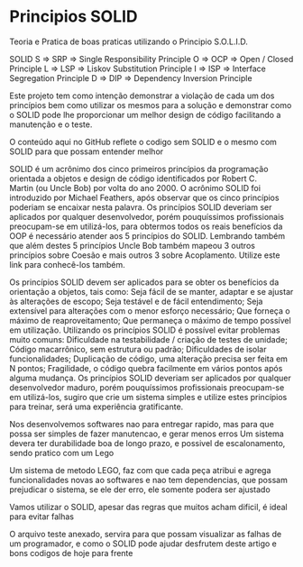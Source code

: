 
# Principios SOLID
Teoria e Pratica de boas praticas utilizando o Principio S.O.L.I.D.

SOLID
S => SRP => Single Responsibility Principle
O => OCP => Open / Closed Principle
L => LSP => Liskov Substitution Principle
I => ISP => Interface Segregation Principle
D => DIP => Dependency Inversion Principle

Este projeto tem como intenção demonstrar a violação de cada um dos princípios bem como utilizar os mesmos para a solução e 
demonstrar como o SOLID pode lhe proporcionar um melhor design de código facilitando a manutenção e o teste.

O conteúdo aqui no GitHub reflete o codigo sem SOLID e o mesmo com SOLID para que possam entender melhor

SOLID é um acrônimo dos cinco primeiros princípios da programação orientada a objetos e design de código identificados por Robert C. Martin (ou Uncle Bob) por volta do ano 2000. O acrônimo SOLID foi introduzido por Michael Feathers, após observar que os cinco princípios poderiam se encaixar nesta palavra.
Os princípios SOLID deveriam ser aplicados por qualquer desenvolvedor, porém pouquíssimos profissionais preocupam-se em utilizá-los, para obtermos todos os reais benefícios da OOP é necessário atender aos 5 princípios do SOLID.
Lembrando também que além destes 5 princípios Uncle Bob também mapeou 3 outros princípios sobre Coesão e mais outros 3 sobre Acoplamento. Utilize este link para conhecê-los também.

Os princípios SOLID devem ser aplicados para se obter os benefícios da orientação a objetos, tais como:
Seja fácil de se manter, adaptar e se ajustar às alterações de escopo;
Seja testável e de fácil entendimento;
Seja extensível para alterações com o menor esforço necessário;
Que forneça o máximo de reaproveitamento;
Que permaneça o máximo de tempo possível em utilização.
Utilizando os princípios SOLID é possível evitar problemas muito comuns:
Dificuldade na testabilidade / criação de testes de unidade;
Código macarrônico, sem estrutura ou padrão;
Dificuldades de isolar funcionalidades;
Duplicação de código, uma alteração precisa ser feita em N pontos;
Fragilidade, o código quebra facilmente em vários pontos após alguma mudança.
Os princípios SOLID deveriam ser aplicados por qualquer desenvolvedor maduro, porém pouquíssimos profissionais preocupam-se em utilizá-los, sugiro que crie um sistema simples e utilize estes princípios para treinar, será uma experiência gratificante.

Nos desenvolvemos softwares nao para entregar rapido, mas para que possa ser simples de fazer manutencao, e gerar menos erros
Um sistema devera ter durabilidade boa de longo prazo, e possivel de escalonamento, sendo pratico com um Lego

Um sistema de metodo LEGO, faz com que cada peça atribui e agrega funcionalidades novas ao softwares e nao tem dependencias, que possam 
prejudicar o sistema, se ele der erro, ele somente podera ser ajustado

Vamos utilizar o SOLID, apesar das regras que muitos acham dificil, é ideal para evitar falhas

O arquivo teste anexado, servira para que possam visualizar as falhas de um programador, e como o SOLID pode ajudar
desfrutem deste artigo e bons codigos de hoje para frente



